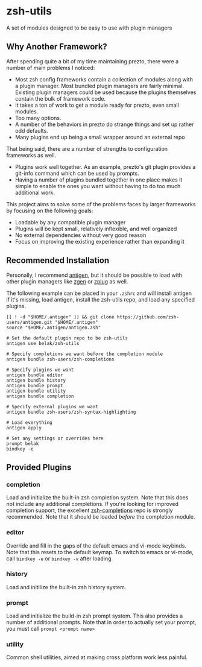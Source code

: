 # zsh-utils

A set of modules designed to be easy to use with plugin managers

## Why Another Framework?

After spending quite a bit of my time maintaining prezto, there were a number
of main problems I noticed:

* Most zsh config frameworks contain a collection of modules along with a
  plugin manager. Most bundled plugin managers are fairly minimal. Existing
  plugin managers could be used because the plugins themselves contain the bulk
  of framework code.
* It takes a ton of work to get a module ready for prezto, even small modules.
* Too many options.
* A number of the behaviors in prezto do strange things and set up rather odd
  defaults.
* Many plugins end up being a small wrapper around an external repo

That being said, there are a number of strengths to configuration frameworks as
well.

* Plugins work well together. As an example, prezto's git plugin provides a
  git-info command which can be used by prompts.
* Having a number of plugins bundled together in one place makes it simple to
  enable the ones you want without having to do too much additional work.

This project aims to solve some of the problems faces by larger frameworks by
focusing on the following goals:

* Loadable by any compatible plugin manager
* Plugins will be kept small, relatively inflexible, and well organized
* No external dependencies without very good reason
* Focus on improving the existing experience rather than expanding it

## Recommended Installation

Personally, I recommend [antigen](https://github.com/zsh-users/antigen.git), but
it should be possible to load with other plugin managers like
[zgen](https://github.com/tarjoilija/zgen) or
[zplug](https://github.com/zplug/zplug) as well.

The following example can be placed in your `.zshrc` and will install antigen
if it's missing, load antigen, install the zsh-utils repo, and load any
specified plugins.

```
[[ ! -d "$HOME/.antigen" ]] && git clone https://github.com/zsh-users/antigen.git "$HOME/.antigen"
source "$HOME/.antigen/antigen.zsh"

# Set the default plugin repo to be zsh-utils
antigen use belak/zsh-utils

# Specify completions we want before the completion module
antigen bundle zsh-users/zsh-completions

# Specify plugins we want
antigen bundle editor
antigen bundle history
antigen bundle prompt
antigen bundle utility
antigen bundle completion

# Specify external plugins we want
antigen bundle zsh-users/zsh-syntax-highlighting

# Load everything
antigen apply

# Set any settings or overrides here
prompt belak
bindkey -e
```

## Provided Plugins

### completion

Load and initialize the built-in zsh completion system. Note that this does not
include any additional completions. If you're looking for improved completion
support, the excellent
[zsh-completions](https://github.com/zsh-users/zsh-completions) repo is strongly
recommended. Note that it should be loaded *before* the completion module.

### editor

Override and fill in the gaps of the default emacs and vi-mode keybinds. Note
that this resets to the default keymap. To switch to emacs or vi-mode, call
`bindkey -e` or `bindkey -v` after loading.

### history

Load and initilize the built-in zsh history system.

### prompt

Load and initialize the build-in zsh prompt system. This also provides a number
of additional prompts. Note that in order to actually set your prompt, you must call
`prompt <prompt name>`

### utility

Common shell utilities, aimed at making cross platform work less painful.
